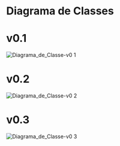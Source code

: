 # Diagrama de Classes

# v0.1
![Diagrama_de_Classe-v0 1](https://github.com/CarlosEduardo-IFF/Sistema-de-E-commerce/assets/149334691/802ed62c-3d06-4adf-8123-962f5c4da67d)

# v0.2
![Diagrama_de_Classe-v0 2](https://github.com/CarlosEduardo-IFF/Sistema-de-E-commerce/assets/149334691/752e76e5-1043-4e63-8f60-66ad3093df41)

# v0.3
![Diagrama_de_Classe-v0 3](https://github.com/CarlosEduardo-IFF/Sistema-de-E-commerce/assets/149334691/d78c940a-6435-4183-a2f9-de4c48418010)


